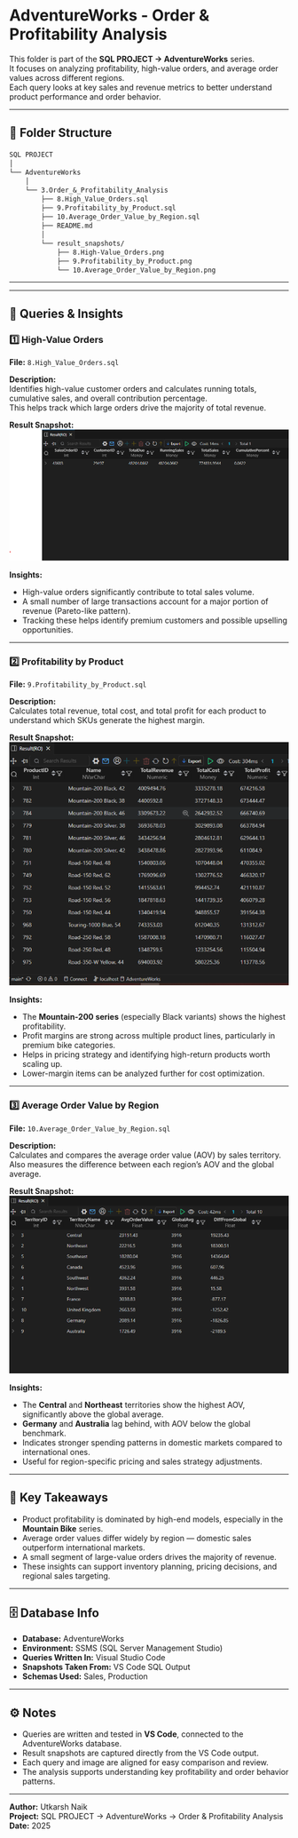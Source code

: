 # AdventureWorks - Order & Profitability Analysis

This folder is part of the **SQL PROJECT → AdventureWorks** series.  
It focuses on analyzing profitability, high-value orders, and average order values across different regions.  
Each query looks at key sales and revenue metrics to better understand product performance and order behavior.

---

## 📂 Folder Structure
```
SQL PROJECT
│
└── AdventureWorks
    │
    └── 3.Order_&_Profitability_Analysis
        ├── 8.High_Value_Orders.sql
        ├── 9.Profitability_by_Product.sql
        ├── 10.Average_Order_Value_by_Region.sql
        ├── README.md
        │
        └── result_snapshots/
            ├── 8.High-Value_Orders.png
            ├── 9.Profitability_by_Product.png
            └── 10.Average_Order_Value_by_Region.png
```
---

---

## 🧩 Queries & Insights

### 1️⃣ High-Value Orders  
**File:** `8.High_Value_Orders.sql`

**Description:**  
Identifies high-value customer orders and calculates running totals, cumulative sales, and overall contribution percentage.  
This helps track which large orders drive the majority of total revenue.

**Result Snapshot:**  
![High-Value Orders](result_snapshots/8.High-Value_Orders.png)

**Insights:**  
- High-value orders significantly contribute to total sales volume.  
- A small number of large transactions account for a major portion of revenue (Pareto-like pattern).  
- Tracking these helps identify premium customers and possible upselling opportunities.

---

### 2️⃣ Profitability by Product  
**File:** `9.Profitability_by_Product.sql`

**Description:**  
Calculates total revenue, total cost, and total profit for each product to understand which SKUs generate the highest margin.

**Result Snapshot:**  
![Profitability by Product](result_snapshots/9.Profitability_by_Product.png)

**Insights:**  
- The **Mountain-200 series** (especially Black variants) shows the highest profitability.  
- Profit margins are strong across multiple product lines, particularly in premium bike categories.  
- Helps in pricing strategy and identifying high-return products worth scaling up.  
- Lower-margin items can be analyzed further for cost optimization.

---

### 3️⃣ Average Order Value by Region  
**File:** `10.Average_Order_Value_by_Region.sql`

**Description:**  
Calculates and compares the average order value (AOV) by sales territory.  
Also measures the difference between each region’s AOV and the global average.

**Result Snapshot:**  
![Average Order Value by Region](result_snapshots/10.Average_Order_Value_by_Region.png)

**Insights:**  
- The **Central** and **Northeast** territories show the highest AOV, significantly above the global average.  
- **Germany** and **Australia** lag behind, with AOV below the global benchmark.  
- Indicates stronger spending patterns in domestic markets compared to international ones.  
- Useful for region-specific pricing and sales strategy adjustments.

---

## 🧠 Key Takeaways
- Product profitability is dominated by high-end models, especially in the **Mountain Bike** series.  
- Average order values differ widely by region — domestic sales outperform international markets.  
- A small segment of large-value orders drives the majority of revenue.  
- These insights can support inventory planning, pricing decisions, and regional sales targeting.

---

## 🗄️ Database Info
- **Database:** AdventureWorks  
- **Environment:** SSMS (SQL Server Management Studio)  
- **Queries Written In:** Visual Studio Code  
- **Snapshots Taken From:** VS Code SQL Output  
- **Schemas Used:** Sales, Production  

---

## ⚙️ Notes
- Queries are written and tested in **VS Code**, connected to the AdventureWorks database.  
- Result snapshots are captured directly from the VS Code output.  
- Each query and image are aligned for easy comparison and review.  
- The analysis supports understanding key profitability and order behavior patterns.

---

**Author:** Utkarsh Naik   
**Project:** SQL PROJECT → AdventureWorks → Order & Profitability Analysis  
**Date:** 2025
